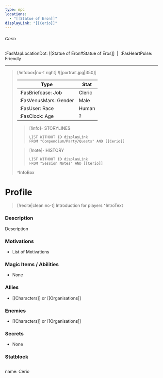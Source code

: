 ```yaml
---
type: npc
locations:
  - "[[Statue of Eron]]"
displayLink: "[[Cerio]]"
---
```

###### Cerio
<span class="sub2">:FasMapLocationDot: [[Statue of Eron#Statue of Eros]]&nbsp;&nbsp;|&nbsp;&nbsp;:FasHeartPulse: Friendly </span>
___

> [!infobox|no-t right]
> ![[portrait.jpg|350]]
>
> | Type | Stat |
> | ---- | ---- |
> | :FasBriefcase: Job |  Cleric |
> | :FasVenusMars: Gender | Male |
> | :FasUser: Race | Human |
> | :FasClock: Age | ? |
>
>> [!info]- STORYLINES
>>```dataview
>>LIST WITHOUT ID displayLink
>>FROM "Compendium/Party/Quests" AND [[Cerio]]
>
>>[!note]- HISTORY
>>```dataview
>>LIST WITHOUT ID displayLink
>>FROM "Session Notes" AND [[Cerio]]
>
>^InfoBox

# Profile

> [!recite|clean no-t]
>	Introduction for players
>^IntroText

### Description
Description

### Motivations
- List of Motivations

### Magic Items / Abilities
- None

### Allies
- [[Characters]] or [[Organisations]]

### Enemies
- [[Characters]] or [[Organisations]]

### Secrets
- None

### Statblock
>```statblock
name: Cerio
